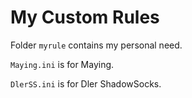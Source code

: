 # My Custom Rules

Folder `myrule` contains my personal need.

`Maying.ini` is for Maying.

`DlerSS.ini` is for Dler ShadowSocks.